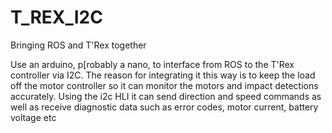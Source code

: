 # T_REX_I2C
Bringing ROS and T'Rex together

Use an arduino, p[robably a nano, to interface from ROS to the T'Rex controller via I2C.
The reason for integrating it this way is to keep the load off the motor controller so 
it can monitor the motors and impact detections accurately.
Using the i2c HLI it can send direction and speed commands as well as receive diagnostic 
data such as error codes, motor current, battery voltage etc
